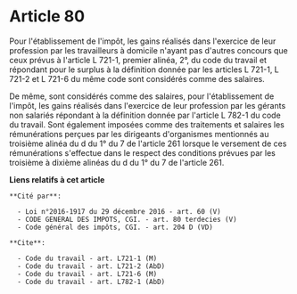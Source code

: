# Article 80

Pour l'établissement de l'impôt, les gains réalisés dans l'exercice de leur profession par les travailleurs à domicile
n'ayant pas d'autres concours que ceux prévus à l'article L 721-1, premier alinéa, 2°, du code du travail et répondant pour
le surplus à la définition donnée par les articles L 721-1, L 721-2 et L 721-6 du même code sont considérés comme des
salaires.

De même, sont considérés comme des salaires, pour l'établissement de l'impôt, les gains réalisés dans l'exercice de leur
profession par les gérants non salariés répondant à la définition donnée par l'article L 782-1 du code du travail.    Sont
également imposées comme des traitements et salaires les rémunérations perçues par les dirigeants d'organismes mentionnés au
troisième alinéa du d du 1° du 7 de l'article 261 lorsque le versement de ces rémunérations s'effectue dans le respect des
conditions prévues par les troisième à dixième alinéas du d du 1° du 7 de l'article 261.

**Liens relatifs à cet article**

	**Cité par**:

	  - Loi n°2016-1917 du 29 décembre 2016 - art. 60 (V)
	  - CODE GENERAL DES IMPOTS, CGI. - art. 80 terdecies (V)
	  - Code général des impôts, CGI. - art. 204 D (VD)

	**Cite**:

	  - Code du travail - art. L721-1 (M)
	  - Code du travail - art. L721-2 (AbD)
	  - Code du travail - art. L721-6 (M)
	  - Code du travail - art. L782-1 (AbD)
